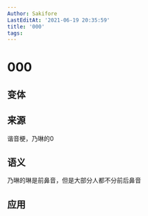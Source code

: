 ```yaml
---
Author: Sakifore
LastEditAt: '2021-06-19 20:35:59'
title: '000'
tags:
---
```

# 000

## 变体

## 来源

谐音梗，乃琳的0

## 语义

乃琳的琳是前鼻音，但是大部分人都不分前后鼻音

## 应用